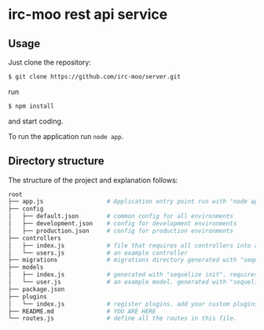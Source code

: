 # irc-moo rest api service

## Usage

Just clone the repository:

```bash
$ git clone https://github.com/irc-moo/server.git
```

run

```bash
$ npm install
```

and start coding.

To run the application run `node app`.

## Directory structure

The structure of the project and explanation follows:
```bash
root
├── app.js                  # Application entry point run with "node app"
├── config
│   ├── default.json        # common config for all environments
│   ├── development.json    # config for development environments
│   ├── production.json     # config for production environments
├── controllers
│   ├── index.js            # file that requires all controllers into a hash
│   └── users.js            # an example controller
├── migrations              # migrations directory generated with "sequelize-cli"
├── models
│   ├── index.js            # generated with "sequelize init". requires all models.
│   └── user.js             # an example model. generated with "sequelize-cli model:create"
├── package.json
├── plugins
│   └── index.js            # register plugins. add your custom plugins in this folder as well.
├── README.md               # YOU ARE HERE
└── routes.js               # define all the routes in this file.
```
